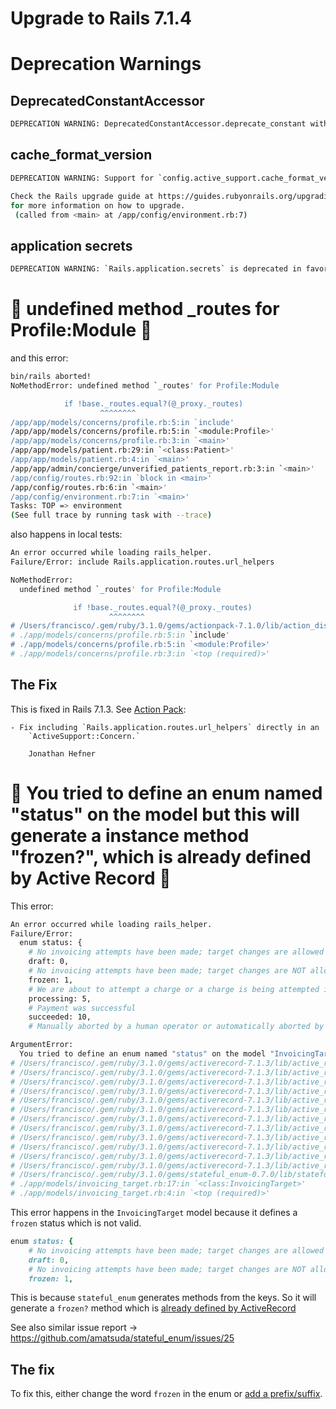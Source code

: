# Upgrade to Rails 7.1.4

# Deprecation Warnings

## DeprecatedConstantAccessor

```bash
DEPRECATION WARNING: DeprecatedConstantAccessor.deprecate_constant without a deprecator is deprecated (called from <main> at /app/config/application.rb:9)
```

## cache_format_version

```bash
DEPRECATION WARNING: Support for `config.active_support.cache_format_version = 6.1` has been deprecated and will be removed in Rails 7.2.

Check the Rails upgrade guide at https://guides.rubyonrails.org/upgrading_ruby_on_rails.html#new-activesupport-cache-serialization-format
for more information on how to upgrade.
 (called from <main> at /app/config/environment.rb:7)
```

## application secrets

```bash
DEPRECATION WARNING: `Rails.application.secrets` is deprecated in favor of `Rails.application.credentials` and will be removed in Rails 7.2. (called from <top (required)> at /Users/francisco/projects/luna-project/backend/config/environment.rb:7)
```


# 🎉 undefined method _routes for Profile:Module 🎉

and this error:
```bash
bin/rails aborted!
NoMethodError: undefined method `_routes' for Profile:Module

            if !base._routes.equal?(@_proxy._routes)
                    ^^^^^^^^
/app/app/models/concerns/profile.rb:5:in `include'
/app/app/models/concerns/profile.rb:5:in `<module:Profile>'
/app/app/models/concerns/profile.rb:3:in `<main>'
/app/app/models/patient.rb:29:in `<class:Patient>'
/app/app/models/patient.rb:4:in `<main>'
/app/app/admin/concierge/unverified_patients_report.rb:3:in `<main>'
/app/config/routes.rb:92:in `block in <main>'
/app/config/routes.rb:6:in `<main>'
/app/config/environment.rb:7:in `<main>'
Tasks: TOP => environment
(See full trace by running task with --trace)
```

also happens in local tests:
```bash
An error occurred while loading rails_helper.
Failure/Error: include Rails.application.routes.url_helpers

NoMethodError:
  undefined method `_routes' for Profile:Module

              if !base._routes.equal?(@_proxy._routes)
                      ^^^^^^^^
# /Users/francisco/.gem/ruby/3.1.0/gems/actionpack-7.1.0/lib/action_dispatch/routing/route_set.rb:606:in `included'
# ./app/models/concerns/profile.rb:5:in `include'
# ./app/models/concerns/profile.rb:5:in `<module:Profile>'
# ./app/models/concerns/profile.rb:3:in `<top (required)>'
```

## The Fix

This is fixed in Rails 7.1.3. See [Action Pack](https://github.com/rails/rails/releases/tag/v7.1.3):
```
- Fix including `Rails.application.routes.url_helpers` directly in an  
    `ActiveSupport::Concern.`
    
    Jonathan Hefner
```

# 🎉 You tried to define an enum named "status" on the model but this will generate a instance method "frozen?", which is already defined by Active Record 🎉

This error:
```bash
An error occurred while loading rails_helper.
Failure/Error:
  enum status: {
    # No invoicing attempts have been made; target changes are allowed
    draft: 0,
    # No invoicing attempts have been made; target changes are NOT allowed
    frozen: 1,
    # We are about to attempt a charge or a charge is being attempted in Stripe (retrying)
    processing: 5,
    # Payment was successful
    succeeded: 10,
    # Manually aborted by a human operator or automatically aborted by the system due to changing circumstances

ArgumentError:
  You tried to define an enum named "status" on the model "InvoicingTarget", but this will generate a instance method "frozen?", which is already defined by Active Record.
# /Users/francisco/.gem/ruby/3.1.0/gems/activerecord-7.1.3/lib/active_record/enum.rb:385:in `raise_conflict_error'
# /Users/francisco/.gem/ruby/3.1.0/gems/activerecord-7.1.3/lib/active_record/enum.rb:378:in `detect_enum_conflict!'
# /Users/francisco/.gem/ruby/3.1.0/gems/activerecord-7.1.3/lib/active_record/enum.rb:308:in `define_enum_methods'
# /Users/francisco/.gem/ruby/3.1.0/gems/activerecord-7.1.3/lib/active_record/enum.rb:276:in `block (2 levels) in _enum'
# /Users/francisco/.gem/ruby/3.1.0/gems/activerecord-7.1.3/lib/active_record/enum.rb:270:in `each_pair'
# /Users/francisco/.gem/ruby/3.1.0/gems/activerecord-7.1.3/lib/active_record/enum.rb:270:in `each'
# /Users/francisco/.gem/ruby/3.1.0/gems/activerecord-7.1.3/lib/active_record/enum.rb:270:in `block in _enum'
# /Users/francisco/.gem/ruby/3.1.0/gems/activerecord-7.1.3/lib/active_record/enum.rb:260:in `module_eval'
# /Users/francisco/.gem/ruby/3.1.0/gems/activerecord-7.1.3/lib/active_record/enum.rb:260:in `_enum'
# /Users/francisco/.gem/ruby/3.1.0/gems/activerecord-7.1.3/lib/active_record/enum.rb:225:in `block in enum'
# /Users/francisco/.gem/ruby/3.1.0/gems/activerecord-7.1.3/lib/active_record/enum.rb:225:in `each'
# /Users/francisco/.gem/ruby/3.1.0/gems/activerecord-7.1.3/lib/active_record/enum.rb:225:in `enum'
# /Users/francisco/.gem/ruby/3.1.0/gems/stateful_enum-0.7.0/lib/stateful_enum/active_record_extension.rb:14:in `enum'
# ./app/models/invoicing_target.rb:17:in `<class:InvoicingTarget>'
# ./app/models/invoicing_target.rb:4:in `<top (required)>'
```

This error happens in the `InvoicingTarget` model because it defines a `frozen` status which is not valid.
```ruby
enum status: {
    # No invoicing attempts have been made; target changes are allowed
    draft: 0,
    # No invoicing attempts have been made; target changes are NOT allowed
    frozen: 1,
```

This is because `stateful_enum` generates methods from the keys. So it will generate a `frozen?` method which is [already defined by ActiveRecord](https://apidock.com/rails/v7.0.0/ActiveRecord/Core/ClassMethods/frozen%3F)

See also similar issue report -> https://github.com/amatsuda/stateful_enum/issues/25

## The fix

To fix this, either change the word `frozen` in the enum or [add a prefix/suffix](https://api.rubyonrails.org/v7.1.4/classes/ActiveRecord/Enum.html).